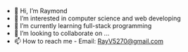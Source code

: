 - 👋 Hi, I’m Raymond
- 👀 I’m interested in computer science and web developing
- 🌱 I’m currently learning full-stack programming
- 💞️ I’m looking to collaborate on ...
- 📫 How to reach me - Email: RayV5270@gmail.com

<!---
raymondv04/raymondv04 is a ✨ special ✨ repository because its `README.md` (this file) appears on your GitHub profile.
You can click the Preview link to take a look at your changes.
--->
